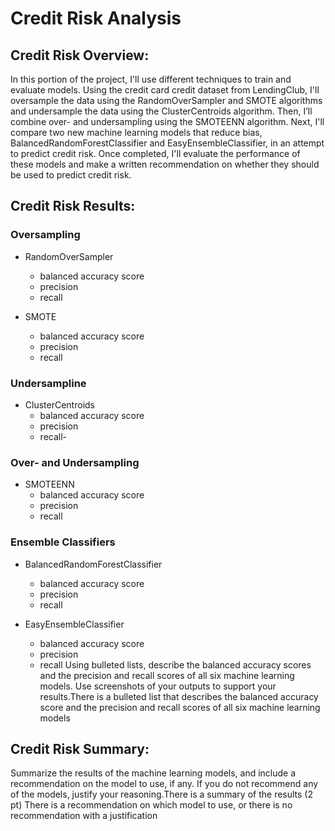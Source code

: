 # Credit Risk Analysis

## Credit Risk Overview:
In this portion of the project, I'll use different techniques to train and evaluate models. Using the credit card credit dataset from LendingClub, I'll oversample the data using the RandomOverSampler and SMOTE algorithms and undersample the data using the ClusterCentroids algorithm. Then, I’ll combine over- and undersampling using the SMOTEENN algorithm. Next, I'll compare two new machine learning models that reduce bias, BalancedRandomForestClassifier and EasyEnsembleClassifier, in an attempt to predict credit risk. Once completed, I'll evaluate the performance of these models and make a written recommendation on whether they should be used to predict credit risk.

## Credit Risk Results:

### Oversampling
  
  -  RandomOverSampler
     -  balanced accuracy score   
     -  precision
     -  recall
 
 -  SMOTE
     - balanced accuracy score   
     - precision
     - recall  

### Undersampline
 
 - ClusterCentroids
    - balanced accuracy score   
    - precision
    - recall- 

### Over- and Undersampling
  
  - SMOTEENN
    - balanced accuracy score   
    - precision
    - recall 

### Ensemble Classifiers
  
  - BalancedRandomForestClassifier
    - balanced accuracy score   
    - precision
    - recall 
  
  - EasyEnsembleClassifier
    - balanced accuracy score   
    - precision
    - recall 
Using bulleted lists, describe the balanced accuracy scores and the precision and recall scores of all six machine learning models. Use screenshots of your outputs to support your results.There is a bulleted list that describes the balanced accuracy score and the precision and recall scores of all six machine learning models

## Credit Risk Summary: 
Summarize the results of the machine learning models, and include a recommendation on the model to use, if any. If you do not recommend any of the models, justify your reasoning.There is a summary of the results (2 pt)
There is a recommendation on which model to use, or there is no recommendation with a justification
